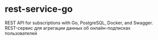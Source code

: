 # rest-service-go
REST API for subscriptions with Go, PostgreSQL, Docker, and Swagger. REST-сервис для агрегации данных об онлайн-подписках пользователей
